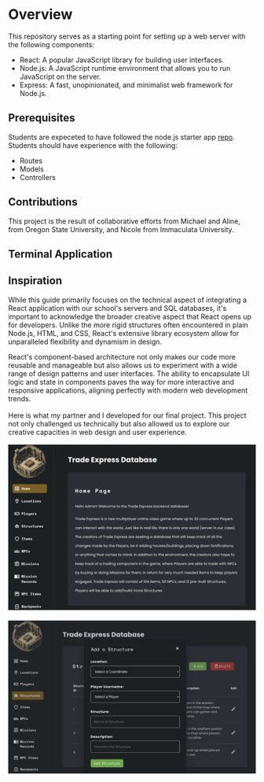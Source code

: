 # Overview
This repository serves as a starting point for setting up a web server with the following components:

- React: A popular JavaScript library for building user interfaces.
- Node.js: A JavaScript runtime environment that allows you to run JavaScript on the server.
- Express: A fast, unopinionated, and minimalist web framework for Node.js.
## Prerequisites
Students are expeceted to have followed the node.js starter app [repo](https://github.com/osu-cs340-ecampus/nodejs-starter-app/tree/main).
  Students should have experience with the following:
- Routes
- Models
- Controllers
## Contributions 
This project is the result of collaborative efforts from Michael and Aline, from Oregon State University, and Nicole from Immaculata University.
## Terminal Application 
## Inspiration
While this guide primarily focuses on the technical aspect of integrating a React application with our school's servers and SQL databases, it's important to acknowledge the broader creative aspect that React opens up for developers. Unlike the more rigid structures often encountered in plain Node.js, HTML, and CSS, React's extensive library ecosystem allow for unparalleled flexibility and dynamism in design.

React's component-based architecture not only makes our code more reusable and manageable but also allows us to experiment with a wide range of design patterns and user interfaces. The ability to encapsulate UI logic and state in components paves the way for more interactive and responsive applications, aligning perfectly with modern web development trends. <br><br>
Here is what my partner and I developed for our final project. This project not only challenged us technically but also allowed us to explore our creative capacities in web design and user experience.<br><br>
![Homepage](https://github.com/scott5Tots/react-starter-app/blob/main/assets/Homepage.png) <br><br>
![Adding a Structure](https://github.com/scott5Tots/react-starter-app/blob/main/assets/Database.png)
